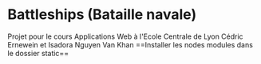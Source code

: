 # Battleships (Bataille navale)
Projet pour le cours Applications Web à l'Ecole Centrale de Lyon
Cédric Ernewein et Isadora Nguyen Van Khan
==Installer les nodes modules dans le dossier static==
